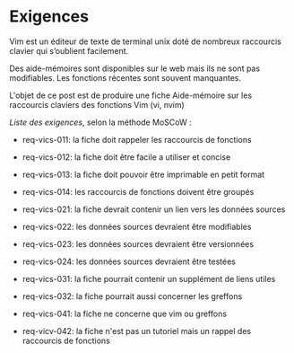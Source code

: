 # Exigences

Vim est un éditeur de texte de terminal unix
doté de nombreux raccourcis clavier qui s’oublient facilement.

Des aide-mémoires sont disponibles sur le web mais ils ne sont pas modifiables.
Les fonctions récentes sont souvent manquantes.

L'objet de ce post est de produire une fiche Aide-mémoire
sur les raccourcis claviers des fonctions Vim (vi, nvim)

*Liste des exigences*,
selon la méthode MoSCoW :

- req-vics-011: la fiche doit rappeler les raccourcis de fonctions
- req-vics-012: la fiche doit être facile a utiliser et concise
- req-vics-013: la fiche doit pouvoir être imprimable en petit format
- req-vics-014: les raccourcis de fonctions doivent être groupés

- req-vics-021: la fiche devrait contenir un lien vers les données sources
- req-vics-022: les données sources devraient être modifiables
- req-vics-023: les données sources devraient être versionnées
- req-vics-024: les données sources devraient être testées

- req-vics-031: la fiche pourrait contenir un supplément de liens utiles
- req-vics-032: la fiche pourrait aussi concerner les greffons

- req-vics-041: la fiche ne concerne que vim ou greffons
- req-vicv-042: la fiche n'est pas un tutoriel mais un rappel des raccourcis de fonctions

